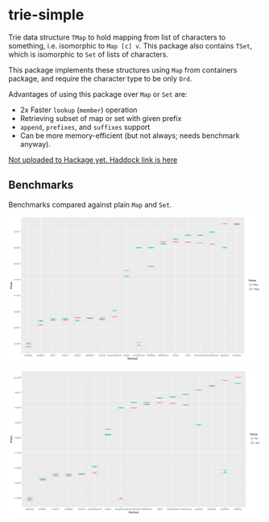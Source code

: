 # trie-simple

Trie data structure `TMap` to hold mapping from list of characters to
something, i.e. isomorphic to `Map [c] v`.
This package also contains `TSet`, which is isomorphic to `Set` of lists of
characters.

This package implements these structures using `Map` from containers
package, and require the character type to be only `Ord`.

Advantages of using this package over `Map` or `Set` are:

  * 2x Faster `lookup` (`member`) operation
  * Retrieving subset of map or set with given prefix
  * `append`, `prefixes`, and `suffixes` support
  * Can be more memory-efficient (but not always; needs
    benchmark anyway).

[Not uploaded to Hackage yet. Haddock link is here](https://viercc.github.io/haddock/trie-simple/)

## Benchmarks

Benchmarks compared against plain `Map` and `Set`.

![benchmark chart for TMap](doc/benchTMap.png)

![benchmark chart for TSet](doc/benchTSet.png)
